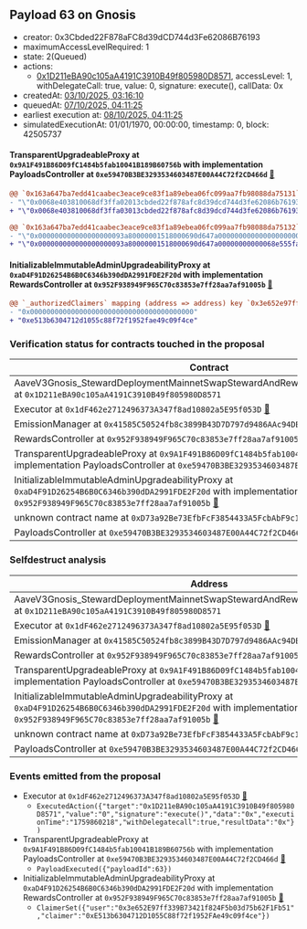 ## Payload 63 on Gnosis

- creator: 0x3Cbded22F878aFC8d39dCD744d3Fe62086B76193
- maximumAccessLevelRequired: 1
- state: 2(Queued)
- actions:
  - [0x1D211eBA90c105aA4191C3910B49f805980D8571](https://gnosisscan.io/address/0x1D211eBA90c105aA4191C3910B49f805980D8571), accessLevel: 1, withDelegateCall: true, value: 0, signature: execute(), callData: 0x
- createdAt: [03/10/2025, 03:16:10](https://gnosisscan.io/tx/0x748ec93def459409bd4aba8f7e027fa68ed3e53beb97f406a7af50d818d40a42)
- queuedAt: [07/10/2025, 04:11:25](https://gnosisscan.io/tx/0x4f9e53f5a646c672709a8989146f58de46f4de949ecdbdacf7ddf3df9c018cf4)
- earliest execution at: [08/10/2025, 04:11:25](https://www.epochconverter.com/countdown?q=1759896685)
- simulatedExecutionAt: 01/01/1970, 00:00:00, timestamp: 0, block: 42505737
#### TransparentUpgradeableProxy at `0x9A1F491B86D09fC1484b5fab10041B189B60756b` with implementation PayloadsController at `0xe59470B3BE3293534603487E00A44C72f2CD466d` [:ghost:](https://github.com/bgd-labs/aave-address-book  "GovernanceV3Gnosis.PAYLOADS_CONTROLLER")

```diff
@@ `0x163a647ba7edd41caabec3eace9ce83f1a89ebea06fc099aa7fb98088da75131` raw  @@
- "\"0x0068e403810068df3ffa02013cbded22f878afc8d39dcd744d3fe62086b76193\""
+ "\"0x0068e403810068df3ffa03013cbded22f878afc8d39dcd744d3fe62086b76193\""

@@ `0x163a647ba7edd41caabec3eace9ce83f1a89ebea06fc099aa7fb98088da75132` raw  @@
- "\"0x000000000000000000093a80000001518000690d647a00000000000000000000\""
+ "\"0x000000000000000000093a80000001518000690d647a00000000000068e555fa\""

```
#### InitializableImmutableAdminUpgradeabilityProxy at `0xaD4F91D26254B6B0C6346b390dDA2991FDE2F20d` with implementation RewardsController at `0x952F938949F965C70c83853e7ff28aa7af91005b` [:ghost:](https://github.com/bgd-labs/aave-address-book  "AaveV3Gnosis.DEFAULT_INCENTIVES_CONTROLLER")

```diff
@@ `_authorizedClaimers` mapping (address => address) key `0x3e652e97ff339b73421f824f5b03d75b62f1fb51` @@
- "0x0000000000000000000000000000000000000000"
+ "0xe513b6304712d1055c88f72f1952fae49c09f4ce"

```
### Verification status for contracts touched in the proposal

| Contract | Status |
|---------|------------|
| AaveV3Gnosis_StewardDeploymentMainnetSwapStewardAndRewardsSteward_20250821 at `0x1D211eBA90c105aA4191C3910B49f805980D8571` | Contract |
| Executor at `0x1dF462e2712496373A347f8ad10802a5E95f053D` [:ghost:](https://github.com/bgd-labs/aave-address-book  "AaveV3Gnosis.ACL_ADMIN") | Contract |
| EmissionManager at `0x41585C50524fb8c3899B43D7D797d9486AAc94DB` [:ghost:](https://github.com/bgd-labs/aave-address-book  "AaveV3Gnosis.EMISSION_MANAGER") | Contract |
| RewardsController at `0x952F938949F965C70c83853e7ff28aa7af91005b` | Contract |
| TransparentUpgradeableProxy at `0x9A1F491B86D09fC1484b5fab10041B189B60756b` with implementation PayloadsController at `0xe59470B3BE3293534603487E00A44C72f2CD466d` [:ghost:](https://github.com/bgd-labs/aave-address-book  "GovernanceV3Gnosis.PAYLOADS_CONTROLLER") | Contract |
| InitializableImmutableAdminUpgradeabilityProxy at `0xaD4F91D26254B6B0C6346b390dDA2991FDE2F20d` with implementation RewardsController at `0x952F938949F965C70c83853e7ff28aa7af91005b` [:ghost:](https://github.com/bgd-labs/aave-address-book  "AaveV3Gnosis.DEFAULT_INCENTIVES_CONTROLLER") | Contract |
| unknown contract name at `0xD73a92Be73EfbFcF3854433A5FcbAbF9c1316073` | EOA |
| PayloadsController at `0xe59470B3BE3293534603487E00A44C72f2CD466d` | Contract |

### Selfdestruct analysis

| Address | Result |
|---------|------------|
| AaveV3Gnosis_StewardDeploymentMainnetSwapStewardAndRewardsSteward_20250821 at `0x1D211eBA90c105aA4191C3910B49f805980D8571` | Safe |
| Executor at `0x1dF462e2712496373A347f8ad10802a5E95f053D` [:ghost:](https://github.com/bgd-labs/aave-address-book  "AaveV3Gnosis.ACL_ADMIN") | DelegateCall |
| EmissionManager at `0x41585C50524fb8c3899B43D7D797d9486AAc94DB` [:ghost:](https://github.com/bgd-labs/aave-address-book  "AaveV3Gnosis.EMISSION_MANAGER") | Safe |
| RewardsController at `0x952F938949F965C70c83853e7ff28aa7af91005b` | Safe |
| TransparentUpgradeableProxy at `0x9A1F491B86D09fC1484b5fab10041B189B60756b` with implementation PayloadsController at `0xe59470B3BE3293534603487E00A44C72f2CD466d` [:ghost:](https://github.com/bgd-labs/aave-address-book  "GovernanceV3Gnosis.PAYLOADS_CONTROLLER") | DelegateCall |
| InitializableImmutableAdminUpgradeabilityProxy at `0xaD4F91D26254B6B0C6346b390dDA2991FDE2F20d` with implementation RewardsController at `0x952F938949F965C70c83853e7ff28aa7af91005b` [:ghost:](https://github.com/bgd-labs/aave-address-book  "AaveV3Gnosis.DEFAULT_INCENTIVES_CONTROLLER") | DelegateCall |
| unknown contract name at `0xD73a92Be73EfbFcF3854433A5FcbAbF9c1316073` | EOA |
| PayloadsController at `0xe59470B3BE3293534603487E00A44C72f2CD466d` | Safe |

### Events emitted from the proposal

- Executor at `0x1dF462e2712496373A347f8ad10802a5E95f053D` [:ghost:](https://github.com/bgd-labs/aave-address-book  "AaveV3Gnosis.ACL_ADMIN")
  - `ExecutedAction({"target":"0x1D211eBA90c105aA4191C3910B49f805980D8571","value":"0","signature":"execute()","data":"0x","executionTime":"1759860218","withDelegatecall":true,"resultData":"0x"})`
- TransparentUpgradeableProxy at `0x9A1F491B86D09fC1484b5fab10041B189B60756b` with implementation PayloadsController at `0xe59470B3BE3293534603487E00A44C72f2CD466d` [:ghost:](https://github.com/bgd-labs/aave-address-book  "GovernanceV3Gnosis.PAYLOADS_CONTROLLER")
  - `PayloadExecuted({"payloadId":63})`
- InitializableImmutableAdminUpgradeabilityProxy at `0xaD4F91D26254B6B0C6346b390dDA2991FDE2F20d` with implementation RewardsController at `0x952F938949F965C70c83853e7ff28aa7af91005b` [:ghost:](https://github.com/bgd-labs/aave-address-book  "AaveV3Gnosis.DEFAULT_INCENTIVES_CONTROLLER")
  - `ClaimerSet({"user":"0x3e652E97ff339B73421f824F5b03d75b62F1Fb51","claimer":"0xE513b6304712D1055C88f72f1952FAe49c09f4ce"})`
